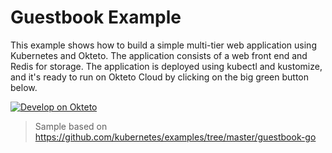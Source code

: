 # Guestbook Example 

This example shows how to build a simple multi-tier web application using Kubernetes and Okteto. The application consists of a web front end and Redis for storage. The application is deployed using kubectl and kustomize, and it's ready to run on Okteto Cloud by clicking on the big green button below.

[![Develop on Okteto](https://okteto.com/develop-okteto.svg)](https://cloud.okteto.com/deploy?repository=https://github.com/okteto/go-guestbook)

> Sample based on https://github.com/kubernetes/examples/tree/master/guestbook-go